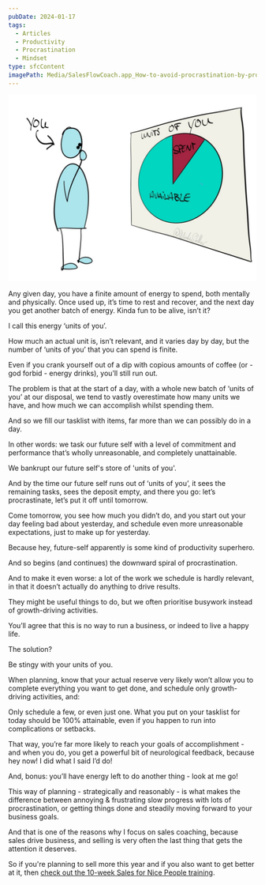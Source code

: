 ```yaml
---
pubDate: 2024-01-17
tags:
  - Articles
  - Productivity
  - Procrastination
  - Mindset
type: sfcContent
imagePath: Media/SalesFlowCoach.app_How-to-avoid-procrastination-by-protecting-future-self_MartinStellar.jpg
---
```


![](Media/SalesFlowCoach.app_How-to-avoid-procrastination-by-protecting-future-self_MartinStellar.jpg)

Any given day, you have a finite amount of energy to spend, both mentally and physically. Once used up, it’s time to rest and recover, and the next day you get another batch of energy. Kinda fun to be alive, isn’t it?

I call this energy ‘units of you’.

How much an actual unit is, isn’t relevant, and it varies day by day, but the number of ‘units of you’ that you can spend is finite.

Even if you crank yourself out of a dip with copious amounts of coffee (or - god forbid - energy drinks), you’ll still run out.

The problem is that at the start of a day, with a whole new batch of ‘units of you’ at our disposal, we tend to vastly overestimate how many units we have, and how much we can accomplish whilst spending them.

And so we fill our tasklist with items, far more than we can possibly do in a day.

In other words: we task our future self with a level of commitment and performance that’s wholly unreasonable, and completely unattainable.

We bankrupt our future self's store of 'units of you'.

And by the time our future self runs out of ‘units of you’, it sees the remaining tasks, sees the deposit empty, and there you go: let’s procrastinate, let’s put it off until tomorrow.

Come tomorrow, you see how much you didn’t do, and you start out your day feeling bad about yesterday, and schedule even more unreasonable expectations, just to make up for yesterday.

Because hey, future-self apparently is some kind of productivity superhero.

And so begins (and continues) the downward spiral of procrastination.

And to make it even worse: a lot of the work we schedule is hardly relevant, in that it doesn’t actually do anything to drive results.

They might be useful things to do, but we often prioritise busywork instead of growth-driving activities.

You’ll agree that this is no way to run a business, or indeed to live a happy life.

The solution?

Be stingy with your units of you.

When planning, know that your actual reserve very likely won’t allow you to complete everything you want to get done, and schedule only growth-driving activities, and:

Only schedule a few, or even just one. What you put on your tasklist for today should be 100% attainable, even if you happen to run into complications or setbacks.

That way, you’re far more likely to reach your goals of accomplishment - and when you do, you get a powerful bit of neurological feedback, because hey now! I did what I said I’d do!

And, bonus: you’ll have energy left to do another thing - look at me go!

This way of planning - strategically and reasonably - is what makes the difference between annoying & frustrating slow progress with lots of procrastination, or getting things done and steadily moving forward to your business goals.

And that is one of the reasons why I focus on sales coaching, because sales drive business, and selling is very often the last thing that gets the attention it deserves.

So if you're planning to sell more this year and if you also want to get better at it, then [check out the 10-week Sales for Nice People training](https://martinstellar.com/leap-ethical-selling-framework/).